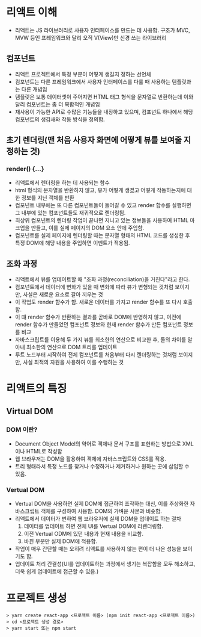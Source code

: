 # 리액트 이해

- 리액트는 JS 라이브러리로 사용자 인터페이스를 만드는 데 사용함. 구조가 MVC, MVW 등인 프레임워크와 달리 오직 V(View)만 신경 쓰는 라이브러리

## 컴포넌트

- 리액트 프로젝트에서 특정 부분이 어떻게 생길지 정하는 선언체
- 컴포넌트는 다른 프레임워크에서 사용자 인터페이스를 다룰 때 사용하는 템플릿과는 다른 개념임
- 템플릿은 보통 데이터셋이 주어지면 HTML 태그 형식을 문자열로 반환하는데 이와 달리 컴포넌트는 좀 더 복합적인 개념임
- 재사용이 가능한 API로 수많은 기능들을 내장하고 있으며, 컴포넌트 하나에서 해당 컴포넌트의 생김새와 작동 방식을 정의함.

## 초기 렌더링(맨 처음 사용자 화면에 어떻게 뷰를 보여줄 지 정하는 것)

### render() {...}

- 리액트에서 렌더링을 하는 데 사용되는 함수
- html 형식의 문자열을 반환하지 않고, 뷰가 어떻게 생겼고 어떻게 작동하는지에 대한 정보를 지닌 객체를 반환
- 컴포넌트 내부에는 또 다른 컴포넌트들이 들어갈 수 있고 render 함수를 실행하면 그 내부에 있는 컴포넌트들도 재귀적으로 렌더링됨.
- 최상위 컴포넌트의 렌더링 작업이 끝나면 지니고 있는 정보들을 사용하여 HTML 마크업을 만들고, 이를 실제 페이지의 DOM 요소 안에 주입함.
- 컴포넌트를 실제 페이지에 렌더링할 때는 문자열 형태의 HTML 코드를 생성한 후 특정 DOM에 해당 내용을 주입하면 이벤트가 적용됨.

## 조화 과정

- 리액트에서 뷰를 업데이트할 때 "조화 과정(reconciliation)을 거친다"라고 한다.
- 컴포넌트에서 데이터에 변화가 있을 때 변화에 따라 뷰가 변형되는 것처럼 보이지만, 사실은 새로운 요소로 갈아 끼우는 것
- 이 작업도 render 함수가 함. 새로운 데이터를 가지고 render 함수를 또 다시 호출함.
- 이 떄 render 함수가 반환하는 결과를 곧바로 DOM에 반영하지 않고, 이전에 render 함수가 만들었던 컴포넌트 정보와 현재 render 함수가 만든 컴포넌트 정보를 비교
- 자바스크립트를 이용해 두 가지 뷰를 최소한의 연산으로 비교한 후, 둘의 차이를 알아내 최소한의 연산으로 DOM 트리를 업데이트
- 루트 노드부터 시작하여 전체 컴포넌트를 처음부터 다시 렌더링하는 것처럼 보이지만, 사실 최적의 자원을 사용하여 이를 수행하는 것

# 리액트의 특징

## Virtual DOM

### DOM 이란?

- Document Object Model의 약어로 객체나 문서 구조를 표현하는 방법으로 XML이나 HTML로 작성함
- 웹 브라우저는 DOM을 활용하여 객체에 자바스크립트와 CSS를 적용.
- 트리 형태라서 특정 노드를 찾거나 수정하거나 제거하거나 원하는 곳에 삽입할 수 있음.

### Vertual DOM

- Vertual DOM을 사용하면 실제 DOM에 접근하여 조작하는 대신, 이를 추상화한 자바스크립트 객체를 구성하여 사용함. DOM의 가벼운 사본과 비슷함.
- 리액트에서 데이터가 변하여 웹 브라우저에 실제 DOM을 업데이트 하는 절차
  1. 데이터를 업데이트 하면 전체 UI를 Vertual DOM에 리렌더링함.
  2. 이전 Vertual ODM에 있던 내용과 현재 내용을 비교함.
  3. 바뀐 부분만 실제 DOM에 적용함.
- 작업이 매우 간단할 때는 오히려 리액트를 사용하지 않는 편이 더 나은 성능을 보이기도 함.
- 업데이트 처리 간결성(UI를 업데이트하는 과정에서 생기는 복잡함을 모두 해소하고, 더욱 쉽게 업데이트에 접근할 수 있음.)

# 프로젝트 생성

```
> yarn create react-app <프로젝트 이름> (npm init react-app <프로젝트 이름>)
> cd <프로젝트 생성 경로>
> yarn start 또는 npm start
```
